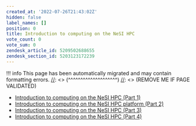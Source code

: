 ```yaml
---
created_at: '2022-07-26T21:43:02Z'
hidden: false
label_names: []
position: 0
title: Introduction to computing on the NeSI HPC
vote_count: 0
vote_sum: 0
zendesk_article_id: 5209502688655
zendesk_section_id: 5203123172239
---
```



[//]: <> (REMOVE ME IF PAGE VALIDATED)
[//]: <> (vvvvvvvvvvvvvvvvvvvv)
!!! info
    This page has been automatically migrated and may contain formatting errors.
[//]: <> (^^^^^^^^^^^^^^^^^^^^)
[//]: <> (REMOVE ME IF PAGE VALIDATED)
<ul>
<li>
<a href="https://www.youtube.com/watch?v=RrFAb8Atsc0&amp;list=PLvbRzoDQPkuFsIzAWaIiYgs-kConq-Hjw" target="_self">Introduction to computing on the NeSI HPC (Part 1)</a> </li>
<li>
<a href="https://www.youtube.com/watch?v=8TNcFZvXSao&amp;list=PLvbRzoDQPkuFsIzAWaIiYgs-kConq-Hjw&amp;index=2" target="_self">Introduction to computing on the NeSI HPC platform (Part 2)</a> </li>
<li><a href="https://www.youtube.com/watch?v=0Vw4b7yY8o8&amp;list=PLvbRzoDQPkuFsIzAWaIiYgs-kConq-Hjw&amp;index=3" target="_self">Introduction to computing on the NeSI HPC (Part 3)</a></li>
<li><a href="https://www.youtube.com/watch?v=kXf6RkRQ6tU&amp;list=PLvbRzoDQPkuFsIzAWaIiYgs-kConq-Hjw&amp;index=4" target="_self">Introduction to computing on the NeSI HPC (Part 4)</a></li>
</ul>